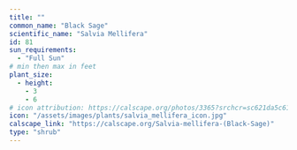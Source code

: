 ```yaml
---
title: ""
common_name: "Black Sage"
scientific_name: "Salvia Mellifera"
id: 81
sun_requirements:
  - "Full Sun"
# min then max in feet
plant_size:
  - height: 
    - 3
    - 6
# icon attribution: https://calscape.org/photos/3365?srchcr=sc621da5c615288 
icon: "/assets/images/plants/salvia_mellifera_icon.jpg" 
calscape_link: "https://calscape.org/Salvia-mellifera-(Black-Sage)"
type: "shrub"
---
```


